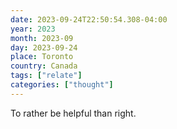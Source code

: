 ```yaml
---
date: 2023-09-24T22:50:54.308-04:00
year: 2023
month: 2023-09
day: 2023-09-24
place: Toronto
country: Canada
tags: ["relate"]
categories: ["thought"]
---
```

To rather be helpful than right.
